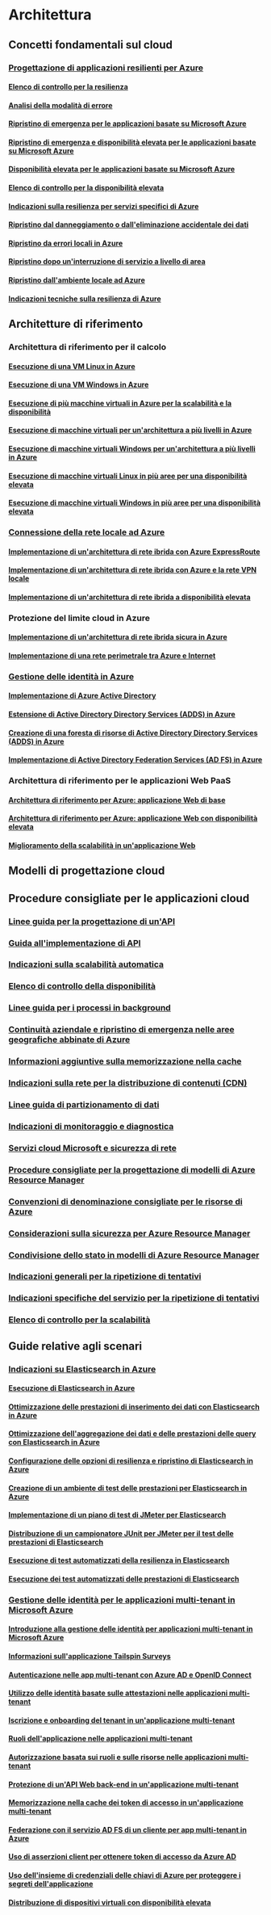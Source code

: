 # Architettura

## Concetti fondamentali sul cloud

### [Progettazione di applicazioni resilienti per Azure](guidance-resiliency-overview.md)
#### [Elenco di controllo per la resilienza](guidance-resiliency-checklist.md)
#### [Analisi della modalità di errore](guidance-resiliency-failure-mode-analysis.md)

#### [Ripristino di emergenza per le applicazioni basate su Microsoft Azure](..\resiliency\resiliency-disaster-recovery-azure-applications.md)
#### [Ripristino di emergenza e disponibilità elevata per le applicazioni basate su Microsoft Azure](..\resiliency\resiliency-disaster-recovery-high-availability-azure-applications.md)
#### [Disponibilità elevata per le applicazioni basate su Microsoft Azure](..\resiliency\resiliency-high-availability-azure-applications.md)
#### [Elenco di controllo per la disponibilità elevata](..\resiliency\resiliency-high-availability-checklist.md)
#### [Indicazioni sulla resilienza per servizi specifici di Azure](..\resiliency\resiliency-service-guidance-index.md)
#### [Ripristino dal danneggiamento o dall'eliminazione accidentale dei dati](..\resiliency\resiliency-technical-guidance-recovery-data-corruption.md)
#### [Ripristino da errori locali in Azure](..\resiliency\resiliency-technical-guidance-recovery-local-failures.md)
#### [Ripristino dopo un'interruzione di servizio a livello di area](..\resiliency\resiliency-technical-guidance-recovery-loss-azure-region.md)
#### [Ripristino dall'ambiente locale ad Azure](..\resiliency\resiliency-technical-guidance-recovery-on-premises-azure.md)
#### [Indicazioni tecniche sulla resilienza di Azure](..\resiliency\resiliency-technical-guidance.md)


## Architetture di riferimento

### Architettura di riferimento per il calcolo
#### [Esecuzione di una VM Linux in Azure](guidance-compute-single-vm-linux.md)
#### [Esecuzione di una VM Windows in Azure](guidance-compute-single-vm.md)
#### [Esecuzione di più macchine virtuali in Azure per la scalabilità e la disponibilità](guidance-compute-multi-vm.md)
#### [Esecuzione di macchine virtuali per un'architettura a più livelli in Azure](guidance-compute-n-tier-vm-linux.md)
#### [Esecuzione di macchine virtuali Windows per un'architettura a più livelli in Azure](guidance-compute-n-tier-vm.md)
#### [Esecuzione di macchine virtuali Linux in più aree per una disponibilità elevata](guidance-compute-multiple-datacenters-linux.md)
#### [Esecuzione di macchine virtuali Windows in più aree per una disponibilità elevata](guidance-compute-multiple-datacenters.md)

### [Connessione della rete locale ad Azure](guidance-connecting-your-on-premises-network-to-azure.md)
#### [Implementazione di un'architettura di rete ibrida con Azure ExpressRoute](guidance-hybrid-network-expressroute.md)
#### [Implementazione di un'architettura di rete ibrida con Azure e la rete VPN locale](guidance-hybrid-network-vpn.md)
#### [Implementazione di un'architettura di rete ibrida a disponibilità elevata](guidance-hybrid-network-expressroute-vpn-failover.md)

### Protezione del limite cloud in Azure
#### [Implementazione di un'architettura di rete ibrida sicura in Azure](guidance-iaas-ra-secure-vnet-hybrid.md)
#### [Implementazione di una rete perimetrale tra Azure e Internet](guidance-iaas-ra-secure-vnet-dmz.md)

### [Gestione delle identità in Azure](guidance-ra-identity.md)
#### [Implementazione di Azure Active Directory](guidance-identity-aad.md)
#### [Estensione di Active Directory Directory Services (ADDS) in Azure](guidance-identity-adds-extend-domain.md)
#### [Creazione di una foresta di risorse di Active Directory Directory Services (ADDS) in Azure](guidance-identity-adds-resource-forest.md)
#### [Implementazione di Active Directory Federation Services (AD FS) in Azure](guidance-identity-adfs.md)

### Architettura di riferimento per le applicazioni Web PaaS
#### [Architettura di riferimento per Azure: applicazione Web di base](guidance-web-apps-basic.md)
#### [Architettura di riferimento per Azure: applicazione Web con disponibilità elevata](guidance-web-apps-multi-region.md)
#### [Miglioramento della scalabilità in un'applicazione Web](guidance-web-apps-scalability.md)


## Modelli di progettazione cloud

## Procedure consigliate per le applicazioni cloud

### [Linee guida per la progettazione di un'API](..\best-practices-api-design.md)
### [Guida all'implementazione di API](..\best-practices-api-implementation.md)
### [Indicazioni sulla scalabilità automatica](..\best-practices-auto-scaling.md)
### [Elenco di controllo della disponibilità](..\best-practices-availability-checklist.md)
### [Linee guida per i processi in background](..\best-practices-background-jobs.md)
### [Continuità aziendale e ripristino di emergenza nelle aree geografiche abbinate di Azure](..\best-practices-availability-paired-regions.md)
### [Informazioni aggiuntive sulla memorizzazione nella cache](..\best-practices-caching.md)
### [Indicazioni sulla rete per la distribuzione di contenuti (CDN)](..\best-practices-cdn.md)
### [Linee guida di partizionamento di dati](..\best-practices-data-partitioning.md)
### [Indicazioni di monitoraggio e diagnostica](..\best-practices-monitoring.md)
### [Servizi cloud Microsoft e sicurezza di rete](..\best-practices-network-security.md)
### [Procedure consigliate per la progettazione di modelli di Azure Resource Manager](..\best-practices-resource-manager-design-templates.md)
### [Convenzioni di denominazione consigliate per le risorse di Azure](guidance-naming-conventions.md)
### [Considerazioni sulla sicurezza per Azure Resource Manager](..\best-practices-resource-manager-security.md)
### [Condivisione dello stato in modelli di Azure Resource Manager](..\best-practices-resource-manager-state.md)
### [Indicazioni generali per la ripetizione di tentativi](..\best-practices-retry-general.md)
### [Indicazioni specifiche del servizio per la ripetizione di tentativi](..\best-practices-retry-service-specific.md)
### [Elenco di controllo per la scalabilità](..\best-practices-scalability-checklist.md)


## Guide relative agli scenari

### [Indicazioni su Elasticsearch in Azure](guidance-elasticsearch.md)
#### [Esecuzione di Elasticsearch in Azure](guidance-elasticsearch-running-on-azure.md)
#### [Ottimizzazione delle prestazioni di inserimento dei dati con Elasticsearch in Azure](guidance-elasticsearch-tuning-data-ingestion-performance.md)
#### [Ottimizzazione dell'aggregazione dei dati e delle prestazioni delle query con Elasticsearch in Azure](guidance-elasticsearch-tuning-data-aggregation-and-query-performance.md)
#### [Configurazione delle opzioni di resilienza e ripristino di Elasticsearch in Azure](guidance-elasticsearch-configuring-resilience-and-recovery.md)
#### [Creazione di un ambiente di test delle prestazioni per Elasticsearch in Azure](guidance-elasticsearch-creating-performance-testing-environment.md)
#### [Implementazione di un piano di test di JMeter per Elasticsearch](guidance-elasticsearch-implementing-jmeter-test-plan.md)
#### [Distribuzione di un campionatore JUnit per JMeter per il test delle prestazioni di Elasticsearch](guidance-elasticsearch-deploying-jmeter-junit-sampler.md)
#### [Esecuzione di test automatizzati della resilienza in Elasticsearch](guidance-elasticsearch-running-automated-resilience-tests.md)
#### [Esecuzione dei test automatizzati delle prestazioni di Elasticsearch](guidance-elasticsearch-running-automated-performance-tests.md)

### [Gestione delle identità per le applicazioni multi-tenant in Microsoft Azure](guidance-multitenant-identity.md)
#### [Introduzione alla gestione delle identità per applicazioni multi-tenant in Microsoft Azure](guidance-multitenant-identity-intro.md)
#### [Informazioni sull'applicazione Tailspin Surveys](guidance-multitenant-identity-tailspin.md)
#### [Autenticazione nelle app multi-tenant con Azure AD e OpenID Connect](guidance-multitenant-identity-authenticate.md)
#### [Utilizzo delle identità basate sulle attestazioni nelle applicazioni multi-tenant](guidance-multitenant-identity-claims.md)
#### [Iscrizione e onboarding del tenant in un'applicazione multi-tenant](guidance-multitenant-identity-signup.md)
#### [Ruoli dell'applicazione nelle applicazioni multi-tenant](guidance-multitenant-identity-app-roles.md)
#### [Autorizzazione basata sui ruoli e sulle risorse nelle applicazioni multi-tenant](guidance-multitenant-identity-authorize.md)
#### [Protezione di un'API Web back-end in un'applicazione multi-tenant](guidance-multitenant-identity-web-api.md)
#### [Memorizzazione nella cache dei token di accesso in un'applicazione multi-tenant](guidance-multitenant-identity-token-cache.md)
#### [Federazione con il servizio AD FS di un cliente per app multi-tenant in Azure](guidance-multitenant-identity-adfs.md)
#### [Uso di asserzioni client per ottenere token di accesso da Azure AD](guidance-multitenant-identity-client-assertion.md)
#### [Uso dell'insieme di credenziali delle chiavi di Azure per proteggere i segreti dell'applicazione](guidance-multitenant-identity-keyvault.md)

#### [Distribuzione di dispositivi virtuali con disponibilità elevata](guidance-nva-ha.md)


<!--HONumber=Nov16_HO2-->



